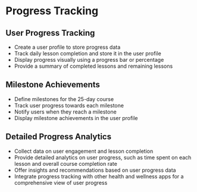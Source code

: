 # Progress Tracking

## User Progress Tracking
- Create a user profile to store progress data
- Track daily lesson completion and store it in the user profile
- Display progress visually using a progress bar or percentage
- Provide a summary of completed lessons and remaining lessons

## Milestone Achievements
- Define milestones for the 25-day course
- Track user progress towards each milestone
- Notify users when they reach a milestone
- Display milestone achievements in the user profile

## Detailed Progress Analytics
- Collect data on user engagement and lesson completion
- Provide detailed analytics on user progress, such as time spent on each lesson and overall course completion rate
- Offer insights and recommendations based on user progress data
- Integrate progress tracking with other health and wellness apps for a comprehensive view of user progress
